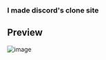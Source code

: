 ### I made discord's clone site

## Preview
![image](https://user-images.githubusercontent.com/120296952/225392267-31f68f66-ebeb-4257-93b4-32c9df5c8ee6.png)
